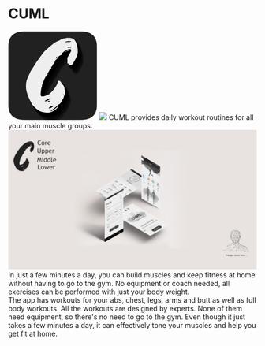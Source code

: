 # CUML

![](https://github.com/sathish30r/CUML/blob/master/app/src/main/res/drawable/app_icon.png)
![](https://img.shields.io/github/release/pandao/editor.md.svg)
CUML provides daily workout routines for all your main muscle groups.
![alt text](https://github.com/sathish30r/CUML/blob/master/app/src/main/res/drawable/cumlWallpaper2.jpg?raw=true)
In just a few minutes a day, you can build muscles and keep fitness at home without having to go to the gym. No equipment or coach needed, all exercises can be performed with just your body weight.  
The app has workouts for your abs, chest, legs, arms and butt as well as full body workouts. All the workouts are designed by experts. None of them need equipment, so there's no need to go to the gym. Even though it just takes a few minutes a day, it can effectively tone your muscles and help you get fit at home.
